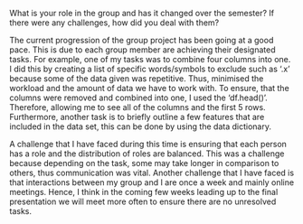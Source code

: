 What is your role in the group and has it changed over the semester? If there were any challenges, how did you deal with them?

The current progression of the group project has been going at a good pace. This is due to each group member are achieving their designated tasks. For example, one of my tasks was to combine four columns into one. I did this by creating a list of specific words/symbols to exclude such as ‘.x’ because some of the data given was repetitive. Thus, minimised the workload and the amount of data we have to work with. To ensure, that the columns were removed and combined into one, I used the ‘df.head()’. Therefore, allowing me to see all of the columns and the first 5 rows. Furthermore, another task is to briefly outline a few features that are included in the data set, this can be done by using the data dictionary.  

A challenge that I have faced during this time is ensuring that each person has a role and the distribution of roles are balanced. This was a challenge because depending on the task, some may take longer in comparison to others, thus communication was vital. Another challenge that I have faced is that interactions between my group and I are once a week and mainly online meetings. Hence, I think in the coming few weeks leading up to the final presentation we will meet more often to ensure there are no unresolved tasks. 
